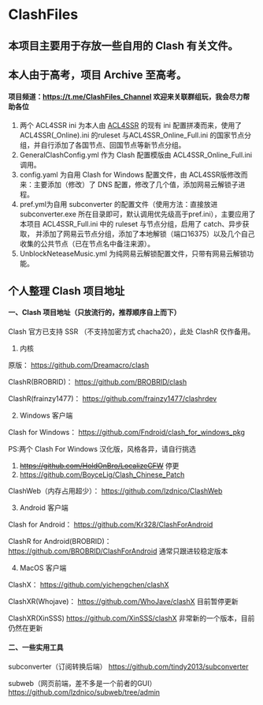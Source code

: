 # ClashFiles

## 本项目主要用于存放一些自用的 Clash 有关文件。

## 本人由于高考，项目 Archive 至高考。

#### 项目频道：https://t.me/ClashFiles_Channel 欢迎来关联群组玩，我会尽力帮助各位

1. 两个 ACL4SSR ini 为本人由 [ACL4SSR](https://github.com/ACL4SSR/ACL4SSR) 的现有 ini 配置拼凑而来，使用了ACL4SSR(_Online).ini 的ruleset 与ACL4SSR_Online_Full.ini 的国家节点分组，并自行添加了各国节点、回国节点等新节点分组。
2. GeneralClashConfig.yml 作为 Clash 配置模版由 ACL4SSR_Online_Full.ini 调用。
3. config.yaml 为自用 Clash for Windows 配置文件，由 ACL4SSR版修改而来：主要添加（修改）了 DNS 配置，修改了几个值，添加网易云解锁子进程。
4. pref.yml为自用 subconverter 的配置文件（使用方法：直接放进 subconverter.exe 所在目录即可，默认调用优先级高于pref.ini），主要应用了本项目 ACL4SSR_Full.ini 中的 ruleset 与节点分组，启用了 catch、异步获取， 并添加了网易云节点分组，添加了本地解锁（端口16375）以及几个自己收集的公共节点（已在节点名中备注来源）。
5. UnblockNeteaseMusic.yml 为纯网易云解锁配置文件，只带有网易云解锁功能。
## 个人整理 Clash 项目地址

#### 一、Clash 项目地址（只放流行的，推荐顺序自上而下）
Clash 官方已支持 SSR （不支持加密方式 chacha20），此处 ClashR 仅作备用。


1. 内核

原版：
https://github.com/Dreamacro/clash

ClashR(BROBRID)：
https://github.com/BROBRID/clash

ClashR(frainzy1477)：
https://github.com/frainzy1477/clashrdev

2. Windows 客户端

Clash for Windows：
https://github.com/Fndroid/clash_for_windows_pkg

PS:两个 Clash For Windows 汉化版，风格各异，请自行挑选
1. ~~https://github.com/HoldOnBro/LocalizeCFW~~ 停更
2. https://github.com/BoyceLig/Clash_Chinese_Patch

ClashWeb（内存占用超少）：
https://github.com/lzdnico/ClashWeb

3. Android 客户端

Clash for Android：
https://github.com/Kr328/ClashForAndroid

ClashR for Android(BROBRID)：
https://github.com/BROBRID/ClashForAndroid
通常只跟进较稳定版本

4. MacOS 客户端

ClashX：
https://github.com/yichengchen/clashX

ClashXR(Whojave)：
https://github.com/WhoJave/clashX
目前暂停更新

ClashXR(XinSSS)
https://github.com/XinSSS/clashX
非常新的一个版本，目前仍然在更新

#### 二、一些实用工具

subconverter（订阅转换后端）
https://github.com/tindy2013/subconverter

subweb（网页前端，差不多是一个前者的GUI）
https://github.com/lzdnico/subweb/tree/admin

